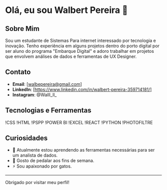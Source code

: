 # Olá, eu sou Walbert Pereira 👋

## Sobre Mim
Sou um estudante de Sistemas Para internet interessado por tecnologia e inovação. Tenho experiência em alguns projetos dentro do porto digital por ser aluno do programa "Embarque Digital" e adoro trabalhar em projetos que envolvem análises de dados e ferramentas de UX Designer.

## Contato
- **Email**: [walbepereira@gmail.com]
- **LinkedIn**: [https://www.linkedin.com/in/walbert-pereira-359714181/]
- **Instagram**: @Walll_ll_


## Tecnologias e Ferramentas
!CSS
!HTML
!PSPP
!POWER BI
!EXCEL
!REACT
!PYTHON
!PHOTOFILTRE

## Curiosidades
- 🌱 Atualmente estou aprendendo as ferramentas necessárias para ser um analista de dados.
- 💬 Gosto de pedalar aos fins de semana.
- ⚡ Sou apaixonado por gatos.

---

Obrigado por visitar meu perfil! 
